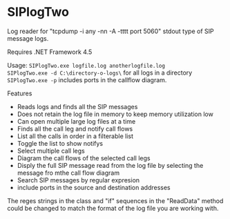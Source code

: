 # SIPlogTwo
Log reader for "tcpdump -i any -nn -A -tttt port 5060" stdout type of SIP message logs.

Requires .NET Framework 4.5

Usage: `SIPlogTwo.exe logfile.log anotherlogfile.log`  
`SIPlogTwo.exe -d C:\directory-o-logs\` for all logs in a directory   
`SIPlogTwo.exe -p` includes ports in the callflow diagram.

Features
* Reads logs and finds all the SIP messages 
* Does not retain the log file in memory to keep memory utilization low 
* Can open multiple large log files at a time
* Finds all the call leg and notify call flows
* List all the calls in order in a filterable list
* Toggle the list to show notifys
* Select multiple call legs
* Diagram the call flows of the selected call legs
* Disply the full SIP message read from the log file by selecting the message fro mthe call flow diagram
* Search SIP messages by regular expresion
* include ports in the source and destination addresses

The reges strings in the class and "if" sequences in the "ReadData" method could be changed to match the format of the log file you are working with.
